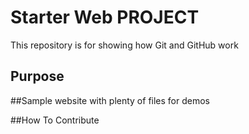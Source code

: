 # Starter Web PROJECT

This repository is for showing how Git and GitHub work

## Purpose

##Sample website with plenty of files for demos

##How To Contribute